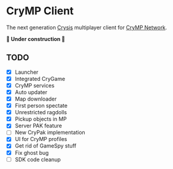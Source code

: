 # CryMP Client

The next generation [Crysis](https://en.wikipedia.org/wiki/Crysis_(video_game)) multiplayer client for
[CryMP Network](https://crymp.net).

**:construction: Under construction :construction:**

## TODO

- [x] Launcher
- [x] Integrated CryGame
- [x] CryMP services
- [x] Auto updater
- [x] Map downloader
- [x] First person spectate
- [x] Unrestricted ragdolls
- [x] Pickup objects in MP 
- [x] Server PAK feature
- [ ] New CryPak implementation
- [x] UI for CryMP profiles
- [x] Get rid of GameSpy stuff
- [x] Fix ghost bug
- [ ] SDK code cleanup
